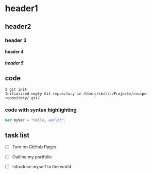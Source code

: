# header1
## header2
### header 3
#### header 4
##### header 5

## code
```
$ git init
Initialized empty Git repository in /Users/skills/Projects/recipe-repository/.git/
```

### code with syntax highlighting

``` javascript
var myVar = "Hello, world!";
```

## task list
- [ ] Turn on GitHub Pages
- [ ] Outline my portfolio
- [ ] Introduce myself to the world


